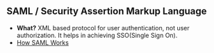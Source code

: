 ## SAML / Security Assertion Markup Language
- **What?** XML based protocol for user authentication, not user authorization. It helps in achieving SSO(Single Sign On). 
- [How SAML Works](HOW_SAML_Works)
